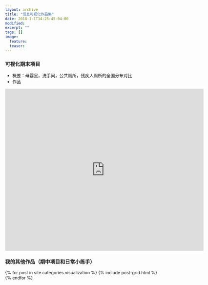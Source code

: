 ```yaml
---
layout: archive
title: "信息可视化作品集"
date: 2018-1-1T14:25:45-04:00
modified:
excerpt: ""
tags: []
image: 
  feature:
  teaser:
---
```

### 可视化期末项目
-  概要：母婴室，洗手间，公共厕所，残疾人厕所的全国分布对比
- 作品
<iframe src="https://public.tableau.com/shared/P78QP3YM5?:display_count=yes" width="650px" height="530px" frameborder="0"></iframe>

### 我的其他作品（期中项目和日常小练手）
<div class="tiles">
{% for post in site.categories.visualization %}
  {% include post-grid.html %}
{% endfor %}
</div><!-- /.tiles 把所有categories 有 visualization 的列出来-->